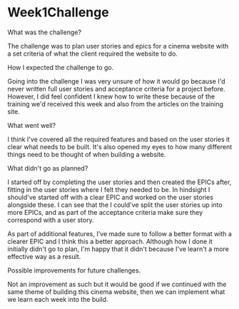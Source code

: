 # Week1Challenge
What was the challenge?

The challenge was to plan user stories and epics for a cinema website with a set criteria of what the client required the website to do.


How I expected the challenge to go.

Going into the challenge I was very unsure of how it would go because I'd never written full user stories and acceptance criteria for a project before. However, I did feel confident I knew how to write these because of the training we'd received this week and also from the articles on the training site.


What went well?

I think I've covered all the required features and based on the user stories it clear what needs to be built. It's also opened my eyes to how many different things need to be thought of when building a website.


What didn't go as planned?

I started off by completing the user stories and then created the EPICs after, fitting in the user stories where I felt they needed to be. In hindsight I should've started off with a clear EPIC and worked on the user stories alongside these. I can see that the I could've split the user stories up into more EPICs, and as part of the acceptance criteria make sure they correspond with a user story. 

As part of additional features, I've made sure to follow a better format with a clearer EPIC and I think this a better approach. Although how I done it initially didn't go to plan, I'm happy that it didn't because I've learn't a more effective way as a result.

Possible improvements for future challenges.

Not an improvement as such but it would be good if we continued with the same theme of building this cinema website, then we can implement what we learn each week into the build.
